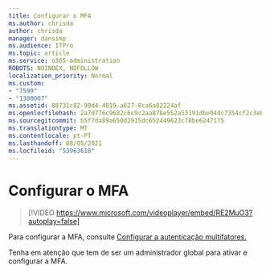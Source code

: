 ```yaml
---
title: Configurar o MFA
ms.author: chrisda
author: chrisda
manager: dansimp
ms.audience: ITPro
ms.topic: article
ms.service: o365-administration
ROBOTS: NOINDEX, NOFOLLOW
localization_priority: Normal
ms.custom:
- "7599"
- "1300007"
ms.assetid: 88731c82-90d4-4019-a627-8ca6a82224af
ms.openlocfilehash: 2a7d776c9682c6c9c2aa878e552a53191dbe04dc7354cf2c3ebb9600f1fe399c
ms.sourcegitcommit: b5f7da89a650d2915dc652449623c78be6247175
ms.translationtype: MT
ms.contentlocale: pt-PT
ms.lasthandoff: 08/05/2021
ms.locfileid: "53963618"
---
```

# <a name="configure-mfa"></a>Configurar o MFA

> [!VIDEO https://www.microsoft.com/videoplayer/embed/RE2MuO3?autoplay=false]

Para configurar a MFA, consulte [Configurar a autenticação multifatores.](https://docs.microsoft.com/microsoft-365/admin/security-and-compliance/set-up-multi-factor-authentication)

Tenha em atenção que tem de ser um administrador global para ativar e configurar a MFA.
